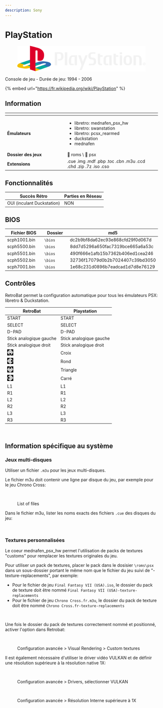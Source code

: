 ```yaml
---
description: Sony
---
```


# PlayStation

<div align="left">

<figure><img src="https://raw.githubusercontent.com/fabricecaruso/es-theme-carbon/52ff37c9e265587d006945a2ba695b5a962b3a3d/art/logos/psx.svg" alt=""><figcaption></figcaption></figure>

</div>

Console de jeu - Durée de jeu: 1994 - 2006

{% embed url="https://fr.wikipedia.org/wiki/PlayStation" %}

## Information

<table data-header-hidden><thead><tr><th width="184"></th><th></th><th data-hidden></th></tr></thead><tbody><tr><td><strong>Émulateurs</strong></td><td><ul><li>libretro: mednafen_psx_hw</li><li>libretro: swanstation</li><li>libretro: pcsx_rearmed</li><li>duckstation</li><li>mednafen</li></ul></td><td></td></tr><tr><td><strong>Dossier des jeux</strong></td><td><span data-gb-custom-inline data-tag="emoji" data-code="1f4c1">📁</span> roms \ <span data-gb-custom-inline data-tag="emoji" data-code="1f4c2">📂</span> psx</td><td></td></tr><tr><td><strong>Extensions</strong></td><td>.cue .img .mdf .pbp .toc .cbn .m3u .ccd .chd .zip .7z .iso .cso</td><td></td></tr></tbody></table>

## Fonctionnalités

| Succès Rétro               | Parties en Réseau |
| -------------------------- | ----------------- |
| OUI (inculant Duckstation) | NON               |

## BIOS

<table><thead><tr><th width="187">Fichier BIOS</th><th width="162">Dossier</th><th>md5</th></tr></thead><tbody><tr><td>scph1001.bin</td><td><code>\bios</code></td><td>dc2b9bf8da62ec93e868cfd29f0d067d</td></tr><tr><td>scph5500.bin</td><td><code>\bios</code></td><td>8dd7d5296a650fac7319bce665a6a53c</td></tr><tr><td>scph5501.bin</td><td><code>\bios</code></td><td>490f666e1afb15b7362b406ed1cea246</td></tr><tr><td>scph5502.bin</td><td><code>\bios</code></td><td>32736f17079d0b2b7024407c39bd3050</td></tr><tr><td>scph7001.bin</td><td><code>\bios</code></td><td>1e68c231d0896b7eadcad1d7d8e76129</td></tr></tbody></table>

## Contrôles

RetroBat permet la configuration automatique pour tous les émulateurs PSX: libretro & Duckstation.

| RetroBat                                                                           | Playstation             |
| ---------------------------------------------------------------------------------- | ----------------------- |
| START                                                                              | START                   |
| SELECT                                                                             | SELECT                  |
| D-PAD                                                                              | D-PAD                   |
| Stick analogique gauche                                                            | Stick analogique gauche |
| Stick analogique droit                                                             | Stick analogique droit  |
| ![A](<../../../../.gitbook/assets/image (19).png>)                                 | Croix                   |
| ![B](<../../../../.gitbook/assets/image (6).png>)                                  | Rond                    |
| <img src="../../../../.gitbook/assets/image (34).png" alt="" data-size="original"> | Triangle                |
| <img src="../../../../.gitbook/assets/image (32).png" alt="" data-size="line">     | Carré                   |
| L1                                                                                 | L1                      |
| R1                                                                                 | R1                      |
| L2                                                                                 | L2                      |
| R2                                                                                 | R2                      |
| L3                                                                                 | L3                      |
| R3                                                                                 | R3                      |

<div align="left">

<figure><img src="https://i.imgur.com/9sz2VFM.png" alt=""><figcaption></figcaption></figure>

</div>

## Information spécifique au système

### Jeux multi-disques

Utiliser un fichier `.m3u` pour les jeux multi-disques.&#x20;

Le fichier m3u doit contenir une ligne par disque du jeu, par exemple pour le jeu Chrono Cross:

<div align="left">

<figure><img src="https://i.imgur.com/GGRxCI4.png" alt=""><figcaption><p>List of files</p></figcaption></figure>

</div>

Dans le fichier m3u, lister les noms exacts des fichiers `.cue`  des disques du jeu:

<div align="left">

<figure><img src="https://i.imgur.com/ZzJ7Ldj.png" alt=""><figcaption></figcaption></figure>

</div>



### Textures personnalisées

Le coeur mednafen\_psx\_hw permet l'utilisation de packs de textures "customs" pour remplacer les textures originales du jeu.

Pour utiliser un pack de textures, placer le pack dans le dosisier `\roms\psx` dans un sous-dossier portant le même nom que le fichier du jeu suivi de "-texture-replacements", par exemple:

* Pour le fichier de jeu `Final Fantasy VII (USA).iso`, le dossier du pack de texture doit être nommé `Final Fantasy VII (USA)-texture-replacements`
* Pour le fichier de jeu `Chrono Cross.fr.m3u`, le dossier du pack de texture doit être nommé  `Chrono Cross.fr-texture-replacements`

<div align="left">

<figure><img src="https://i.imgur.com/GdXSRWK.png" alt=""><figcaption></figcaption></figure>

</div>

Une fois le dossier du pack de textures correctement nommé et positionné, activer l'option dans Retrobat:

<div align="left">

<figure><img src="https://i.imgur.com/aYOKr3Y.png" alt=""><figcaption><p>Configuration avancée > Visual Rendering > Custom textures</p></figcaption></figure>

</div>

Il est également nécessaire d'utiliser le driver vidéo VULKAN et de définir une résolution supérieure à la résolution native 1X:

<div align="left">

<figure><img src="https://i.imgur.com/zrGr0gu.png" alt=""><figcaption><p>Configuration avancée > Drivers, sélectionner VULKAN</p></figcaption></figure>

</div>

<div align="left">

<figure><img src="https://i.imgur.com/IAXDrdW.png" alt=""><figcaption><p>Configuration avancée > Résolution Interne supérieure à 1X</p></figcaption></figure>

</div>

